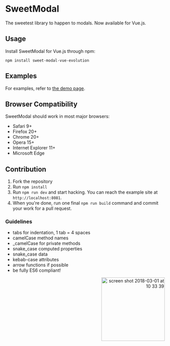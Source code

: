 # SweetModal

The sweetest library to happen to modals.
Now available for Vue.js.

## Usage

Install SweetModal for Vue.js through npm:

```
npm install sweet-modal-vue-evolution
```

## Examples

For examples, refer to [the demo page](https://albertotorre.github.io/sweet-modal-vue-evolution/).

## Browser Compatibility

SweetModal should work in most major browsers:

- Safari 9+
- Firefox 20+
- Chrome 20+
- Opera 15+
- Internet Explorer 11+
- Microsoft Edge

## Contribution

1. Fork the repository
2. Run `npm install`
3. Run `npm run dev` and start hacking. You can reach the example site at `http://localhost:8081`.
4. When you're done, run one final `npm run build` command and commit your work for a pull request.

### Guidelines

- tabs for indentation, 1 tab = 4 spaces
- camelCase method names
- _camelCase for private methods
- snake_case computed properties
- snake_case data
- kebab-case attributes
- arrow functions if possible
- be fully ES6 compliant!

<p align="right">
  <a href="https://www.buymeacoffee.com/dehost" target="_blank">
  <img width="200" alt="screen shot 2018-03-01 at 10 33 39" src="https://user-images.githubusercontent.com/1577802/36840220-21beb89c-1d3c-11e8-98a4-45fc334842cf.png">
  </a>
</p>
